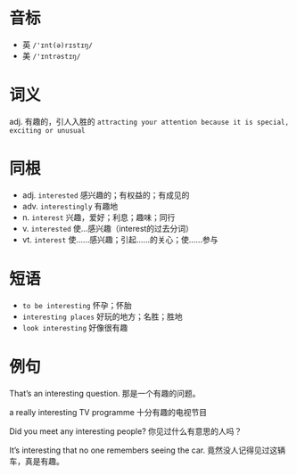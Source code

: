 # 音标

- 英 `/'ɪnt(ə)rɪstɪŋ/`
- 美 `/'ɪntrəstɪŋ/`

# 词义

adj. 有趣的，引人入胜的
`attracting your attention because it is special, exciting or unusual`

# 同根

- adj. `interested` 感兴趣的；有权益的；有成见的
- adv. `interestingly` 有趣地
- n. `interest` 兴趣，爱好；利息；趣味；同行
- v. `interested` 使…感兴趣（interest的过去分词）
- vt. `interest` 使……感兴趣；引起……的关心；使……参与

# 短语

- `to be interesting` 怀孕；怀胎
- `interesting places` 好玩的地方；名胜；胜地
- `look interesting` 好像很有趣

# 例句

That’s an interesting question.
那是一个有趣的问题。

a really interesting TV programme
十分有趣的电视节目

Did you meet any interesting people?
你见过什么有意思的人吗？

It’s interesting that no one remembers seeing the car.
竟然没人记得见过这辆车，真是有趣。


